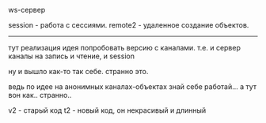 ws-сервер

session - работа с сессиями.
remote2 - удаленное создание объектов.

----
тут реализация идея попробовать версию с каналами. т.е. и сервер каналы на запись и чтение, и session

ну и вышло как-то так себе. странно это.

ведь по идее на анонимных каналах-объектах знай себе работай...
а тут вон как.. странно..

v2 - старый код
t2 - новый код, он некрасивый и длинный



